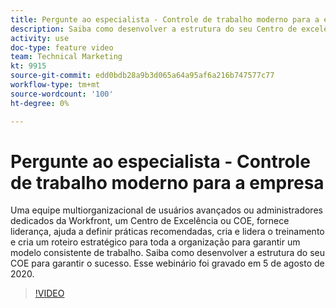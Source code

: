 ```yaml
---
title: Pergunte ao especialista - Controle de trabalho moderno para a empresa
description: Saiba como desenvolver a estrutura do seu Centro de excelência para garantir o sucesso. Esse webinário foi gravado em 5 de agosto de 2020.
activity: use
doc-type: feature video
team: Technical Marketing
kt: 9915
source-git-commit: edd0bdb28a9b3d065a64a95af6a216b747577c77
workflow-type: tm+mt
source-wordcount: '100'
ht-degree: 0%

---
```


# Pergunte ao especialista - Controle de trabalho moderno para a empresa

Uma equipe multiorganizacional de usuários avançados ou administradores dedicados da Workfront, um Centro de Excelência ou COE, fornece liderança, ajuda a definir práticas recomendadas, cria e lidera o treinamento e cria um roteiro estratégico para toda a organização para garantir um modelo consistente de trabalho. Saiba como desenvolver a estrutura do seu COE para garantir o sucesso. Esse webinário foi gravado em 5 de agosto de 2020.

>[!VIDEO](https://video.tv.adobe.com/v/341121/?quality=12)
